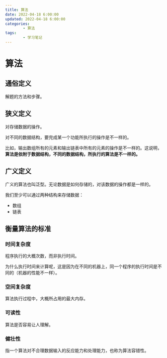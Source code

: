 ```yaml
---
title: 算法
date: 2022-04-18 6:00:00
updated: 2022-04-18 6:00:00
categories:
        - 算法
tags:
        - 学习笔记
---
```


# 算法

## 通俗定义

解题的方法和步骤。

## 狭义定义

对存储数据的操作。

对不同的数据结构，要完成某一个功能所执行的操作是不一样的。

比如，输出数组所有的元素和输出链表中所有的元素的操作是不一样的。这说明，**算法是依附于数据结构，不同的数据结构，所执行的算法是不一样的。**

## 广义定义

广义的算法也叫泛型。无论数据是如何存储的，对该数据的操作都是一样的。

我们至少可以通过两种结构来存储数据：

- 数组
- 链表

## 衡量算法的标准

### 时间复杂度

程序执行的大概次数，而非执行时间。

为什么执行时间来计算呢，这是因为在不同的机器上，同一个程序的执行时间是不同的（机器的性能不一样）。

### 空间复杂度

算法执行过程中，大概所占用的最大内存。

### 可读性

算法是否容易让人理解。

### 健壮性

指一个算法对不合理数据输入的反应能力和处理能力，也称为算法容错性。





